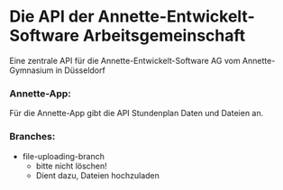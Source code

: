 # Die API der Annette-Entwickelt-Software Arbeitsgemeinschaft
Eine zentrale API für die Annette-Entwickelt-Software AG vom Annette-Gymnasium in Düsseldorf

### Annette-App:
Für die Annette-App gibt die API Stundenplan Daten und Dateien an.


### Branches:
- file-uploading-branch
  - bitte nicht löschen!
  - Dient dazu, Dateien hochzuladen


